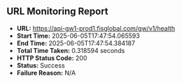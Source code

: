 ## URL Monitoring Report

- **URL:** https://api-gw1-prod1.fisglobal.com/gw/v1/health
- **Start Time:** 2025-06-05T17:47:54.065593
- **End Time:** 2025-06-05T17:47:54.384187
- **Total Time Taken:** 0.318594 seconds
- **HTTP Status Code:** 200
- **Status:** Success
- **Failure Reason:** N/A
